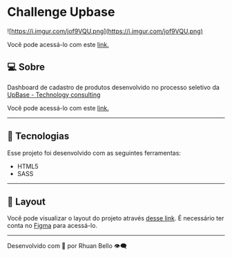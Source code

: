 # Challenge Upbase

![https://i.imgur.com/jof9VQU.png](https://i.imgur.com/jof9VQU.png)

Você pode acessá-lo com este [link.](https://challenge-upbase.vercel.app/)

## **💻 Sobre**

Dashboard de cadastro de produtos desenvolvido no processo seletivo da [UpBase - Technology consulting](https://www.upbase.com.br/)

Você pode acessá-lo com este [link.](https://challenge-upbase.vercel.app/)

---

## **🚀 Tecnologias**

Esse projeto foi desenvolvido com as seguintes ferramentas:

- HTML5
- SASS

---

## **🔖 Layout**

Você pode visualizar o layout do projeto através [desse link](https://www.figma.com/file/KNU2PihTQzWCvLdb8RVZId/challenge-upbase?node-id=0%3A1). É necessário ter conta no [Figma](https://figma.com/) para acessá-lo.

---

Desenvolvido com 💛 por Rhuan Bello 👁️‍🗨️